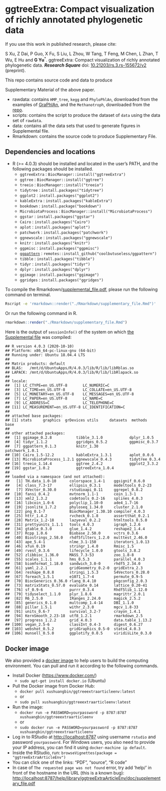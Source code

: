 <!-- README.md is generated from README.Rmd. Please edit that file -->

# ggtreeExtra: Compact visualization of richly annotated phylogenetic data

If you use this work in published research, please cite:

S Xu, Z Dai, P Guo, X Fu, S Liu, L Zhou, W Tang, T Feng, M Chen, L Zhan,
T Wu, E Hu and **G Yu**<sup>\*</sup>. ggtreeExtra: Compact visualization
of richly annotated phylogenetic data. ***Research Square*** doi:
[10.21203/rs.3.rs-155672/v2](https://doi.org/10.21203/rs.3.rs-155672/v2)
(preprint).

This repo contains source code and data to produce
<!--Manuscript and-->Supplementary Material of the above paper.

  - rawdata: contains `HMP_tree`, `kegg` and `PhyloPhlAn`, downloaded
    from the examples of
    [GraPhlAn](https://github.com/biobakery/graphlan/tree/master/examples),
    and the `Methanotroph`, downloaded from the
    [repo](https://github.com/TheWrightonLab/Methanotroph_rpS3Analyses_SmithWrighton2018).
  - scripts: contains the script to produce the dataset of `data` using
    the data set of `rawdata`.
  - data: contains all the data sets that used to generate figures in
    Supplemental file.
  - Rmarkdown: contains the source code to produce Supplementary File.

## Dependencies and locations

<!-- - GNU Make should be located in the user’s PATH -->
<!-- - Python (2 or 3) should be installed and located in the user’s PATH -->
<!--and `Biopython` also should be installed. -->

  - R (\>= 4.0.3) should be installed and located in the user’s PATH,
    and the following packages should be installed.
      - `ggtreeExtra` : `BiocManager::install("ggtreeExtra")`
      - `ggtree` : `BiocManager::install("ggtree")`
      - `treeio` : `BiocManager::install("treeio")`
      - `tidytree` : `install.packages("tidytree")`
      - `ggplot2` : `install.packages("ggplot2")`
      - `kableExtra` : `install.packages("kableExtra")`
      - `bookdown` : `install.package("bookdown")`
      - `MicrobiotaProcess` :
        `BiocManager::install("MicrobiotaProcess")`
      - `ggstar` : `install.packages("ggstar")`
      - `Cairo` : `install.packages("Cairo")`
      - `aplot` : `install.packages("aplot")`
      - `patchwork` : `install.packages("patchwork")`
      - `ggnewscale` : `install.packages("ggnewscale")`
      - `knitr` : `install.packages("knitr")`
      - `ggpmisc` : `install.packages("ggpmisc")`
      - [`ggpattern`](https://github.com/coolbutuseless/ggpattern) :
        `remotes::install_github("coolbutuseless/ggpattern")`
      - `tibble` : `install.packages("tibble")`
      - `tidyr` : `install.packages("tidyr")`
      - `dplyr` : `install.packages("dplyr")`
      - `ggimage` : `install.packages("ggimage")`
      - `ggridges` : `install.packages("ggridges")`

To compile the <!-- Rmarkdown/manuscript.docx and -->
Rmarkdown/[supplemental\_file.pdf](Rmarkdown/supplementary_file.pdf),
please run the following command on terminal.

<!-- ```r
make manuscript && make supple 
``` -->

``` bash
Rscript -e 'rmarkdown::render("./Rmarkdown/supplementary_file.Rmd")'
```

Or run the following command in R.

``` r
rmarkdown::render("./Rmarkdown/supplementary_file.Rmd")
```

Here is the output of `sessionInfo()` of the system on which [the
Supplemental file](Rmarkdown/supplementary_file.pdf) was compiled:

    ## R version 4.0.3 (2020-10-10)
    ## Platform: x86_64-pc-linux-gnu (64-bit)
    ## Running under: Ubuntu 18.04.4 LTS
    ## 
    ## Matrix products: default
    ## BLAS:   /mnt/d/UbuntuApps/R/4.0.3/lib/R/lib/libRblas.so
    ## LAPACK: /mnt/d/UbuntuApps/R/4.0.3/lib/R/lib/libRlapack.so
    ## 
    ## locale:
    ##  [1] LC_CTYPE=en_US.UTF-8       LC_NUMERIC=C              
    ##  [3] LC_TIME=en_US.UTF-8        LC_COLLATE=en_US.UTF-8    
    ##  [5] LC_MONETARY=en_US.UTF-8    LC_MESSAGES=en_US.UTF-8   
    ##  [7] LC_PAPER=en_US.UTF-8       LC_NAME=C                 
    ##  [9] LC_ADDRESS=C               LC_TELEPHONE=C            
    ## [11] LC_MEASUREMENT=en_US.UTF-8 LC_IDENTIFICATION=C       
    ## 
    ## attached base packages:
    ## [1] stats     graphics  grDevices utils     datasets  methods   base     
    ## 
    ## other attached packages:
    ##  [1] ggimage_0.2.8           tibble_3.1.0            dplyr_1.0.5            
    ##  [4] tidyr_1.1.2             ggridges_0.5.2          ggpmisc_0.3.7          
    ##  [7] ggpattern_0.1.3         knitr_1.30              patchwork_1.0.1        
    ## [10] Cairo_1.5-12.2          kableExtra_1.3.1        aplot_0.0.6            
    ## [13] MicrobiotaProcess_1.2.1 ggnewscale_0.4.3        tidytree_0.3.4         
    ## [16] treeio_1.14.4           ggtree_2.4.2            ggplot2_3.3.2          
    ## [19] ggstar_1.0.2            ggtreeExtra_1.0.4      
    ## 
    ## loaded via a namespace (and not attached):
    ##   [1] TH.data_1.0-10      colorspace_1.4-1    ggsignif_0.6.0     
    ##   [4] class_7.3-17        ellipsis_0.3.1      modeltools_0.2-23  
    ##   [7] XVector_0.30.0      rstudioapi_0.11     ggrepel_0.8.2      
    ##  [10] fansi_0.4.2         mvtnorm_1.1-1       coin_1.3-1         
    ##  [13] xml2_1.3.2          codetools_0.2-16    splines_4.0.3      
    ##  [16] libcoin_1.0-6       polyclip_1.10-0     ade4_1.7-16        
    ##  [19] jsonlite_1.7.2      phyloseq_1.34.0     cluster_2.1.0      
    ##  [22] png_0.1-7           BiocManager_1.30.10 compiler_4.0.3     
    ##  [25] httr_1.4.2          rvcheck_0.1.8       assertthat_0.2.1   
    ##  [28] Matrix_1.2-18       lazyeval_0.2.2      htmltools_0.5.0    
    ##  [31] prettyunits_1.1.1   tools_4.0.3         igraph_1.2.6       
    ##  [34] gtable_0.3.0        glue_1.4.2          reshape2_1.4.4     
    ##  [37] Rcpp_1.0.6          Biobase_2.50.0      vctrs_0.3.6        
    ##  [40] Biostrings_2.58.0   rhdf5filters_1.2.0  multtest_2.46.0    
    ##  [43] ape_5.4-1           nlme_3.1-150        iterators_1.0.13   
    ##  [46] xfun_0.19           stringr_1.4.0       Rmisc_1.5          
    ##  [49] rvest_0.3.6         lifecycle_1.0.0     gtools_3.8.2       
    ##  [52] zlibbioc_1.36.0     MASS_7.3-53         zoo_1.8-8          
    ##  [55] scales_1.1.1        hms_0.5.3           parallel_4.0.3     
    ##  [58] biomformat_1.18.0   sandwich_3.0-0      rhdf5_2.34.0       
    ##  [61] yaml_2.2.1          gridGeometry_0.2-0  gridExtra_2.3      
    ##  [64] reshape_0.8.8       stringi_1.5.3       S4Vectors_0.28.0   
    ##  [67] foreach_1.5.1       e1071_1.7-4         permute_0.9-5      
    ##  [70] BiocGenerics_0.36.0 rlang_0.4.10        pkgconfig_2.0.3    
    ##  [73] matrixStats_0.57.0  evaluate_0.14       lattice_0.20-41    
    ##  [76] sf_0.9-6            purrr_0.3.4         Rhdf5lib_1.12.0    
    ##  [79] tidyselect_1.1.0    plyr_1.8.6          magrittr_2.0.1     
    ##  [82] R6_2.5.0            IRanges_2.24.0      magick_2.5.2       
    ##  [85] generics_0.1.0      multcomp_1.4-14     DBI_1.1.0          
    ##  [88] pillar_1.5.1        withr_2.3.0         mgcv_1.8-33        
    ##  [91] units_0.6-7         survival_3.2-7      crayon_1.4.1       
    ##  [94] KernSmooth_2.23-18  utf8_1.2.1          rmarkdown_2.5      
    ##  [97] progress_1.2.2      grid_4.0.3          data.table_1.13.2  
    ## [100] vegan_2.5-6         classInt_0.4-3      digest_0.6.27      
    ## [103] webshot_0.5.2       gridGraphics_0.5-0  stats4_4.0.3       
    ## [106] munsell_0.5.0       ggplotify_0.0.5     viridisLite_0.3.0

## Docker image

We also provided a [docker
image](https://hub.docker.com/r/xushuangbin/ggtreeextraarticleenv) to
help users to build the computing environment. You can pull and run it
according to the following commands.

  - Install Docker (<https://www.docker.com/>)
      - `sudo apt-get install docker.io` (Ubuntu)
  - Pull the Docker image from Docker Hub:
      - `docker pull xushuangbin/ggtreeextraarticleenv:latest`
      - or
      - `sudo pull xushuangbin/ggtreeextraarticleenv:latest`
  - Run the image:
      - `docker run -e PASSWORD=yourpassword -p 8787:8787
        xushuangbin/ggtreeextraarticleenv`
      - or
      - `sudo docker run -e PASSWORD=yourpassword -p 8787:8787
        xushuangbin/ggtreeextraarticleenv`
  - Log in to RStudio at <http://localhost:8787> using username
    `rstudio` and password `yourpassword`. For Windows users, you also
    need to provide your IP address, you can find it using
    `docker-machine ip default`.
  - Inside the RStudio, run: `browseVignettes(package =
    "ggtreeExtraArticleEnv")`
  - You can click one of the links: “PDF”, “source”, “R code”
  - In case of `The requested page was not found` error, try add ‘help/’
    in front of the hostname in the URL (this is a known bug):
    <http://localhost:8787/help/library/ggtreeExtraArticleEnv/doc/supplementary_file.pdf>
